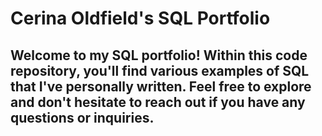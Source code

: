 # Cerina Oldfield's SQL Portfolio
## Welcome to my SQL portfolio! Within this code repository, you'll find various examples of SQL that I've personally written. Feel free to explore and don't hesitate to reach out if you have any questions or inquiries. 
